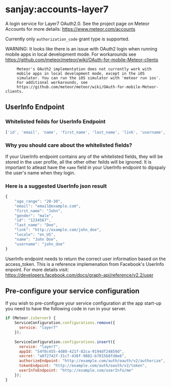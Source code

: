 sanjay:accounts-layer7
======================

A login service for Layer7 OAuth2.0. See the project page on Meteor Accounts for more details: https://www.meteor.com/accounts

Currently only `authorization_code` grant type is supported. 

WARNING: It looks like there is an issue with OAuth2 login when running mobile apps in local development mode. For workarounds see https://github.com/meteor/meteor/wiki/OAuth-for-mobile-Meteor-clients
         
         Meteor's OAuth2 implementation does not currently work with
         mobile apps in local development mode, except in the iOS
         simulator. You can run the iOS simulator with 'meteor run ios'.
         For additional workarounds, see
         https://github.com/meteor/meteor/wiki/OAuth-for-mobile-Meteor-clients.

UserInfo Endpoint
-----------------

### Whitelisted feilds for UserInfo Endpoint

```javascript
['id', 'email', 'name', 'first_name', 'last_name', 'link', 'username', 'gender', 'locale', 'age_range']
```
### Why you should care about the whitelisted fields?

If your UserInfo endpoint contains any of the whitelisted fields, they will be stored in the user profile, all the other other feilds will be ignored. It is important to atleast have the `name` field in your UserInfo endpoint to dipspaly the user's name when they login.

### Here is a suggested UserInfo json result

```javascript
{
    "age_range": "20-30",
    "email": "email@example.com",
    "first_name": "John",
    "gender": "male",
    "id": "1234567",
    "last_name": "Doe",
    "link": "http://example.com/john_doe",
    "locale": "en_US",
    "name": "John Doe",
    "username": "john_doe"
}
```

UserInfo endpoint needs to return the correct user information based on the access_token. 
This is a reference implemenation from Facebook's UserInfo enpoint. 
For more details visit: https://developers.facebook.com/docs/graph-api/reference/v2.2/user

Pre-configure your service configuration
----------------------------------------

If you wish to pre-configure your service configuration at the app start-up you need to have the following code in run in your server.

```javascript
if (Meteor.isServer) {
    ServiceConfiguration.configurations.remove({
      service: "layer7"
    });
    
    ServiceConfiguration.configurations.insert({
      service: "layer7",
      appId: "54f0c455-4d80-421f-82ca-9194df24859d",
      secret: "a0f2742f-31c7-436f-9802-b7015b8fd8e6",
      authorizeEndpoint: "http://example.com/auth/oauth/v2/authorize",
      tokenEndpoint: "http://example.com/auth/oauth/v2/token",
      userInfoEndpoint: "http://example.com/userInfo/me"
    });
}
```


